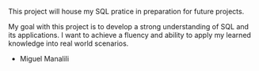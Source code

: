 This project will house my SQL pratice in preparation for future projects. 

My goal with this project is to develop a strong understanding of SQL and its applications.
I want to achieve a fluency and ability to apply my learned knowledge into real world scenarios.

- Miguel Manalili 